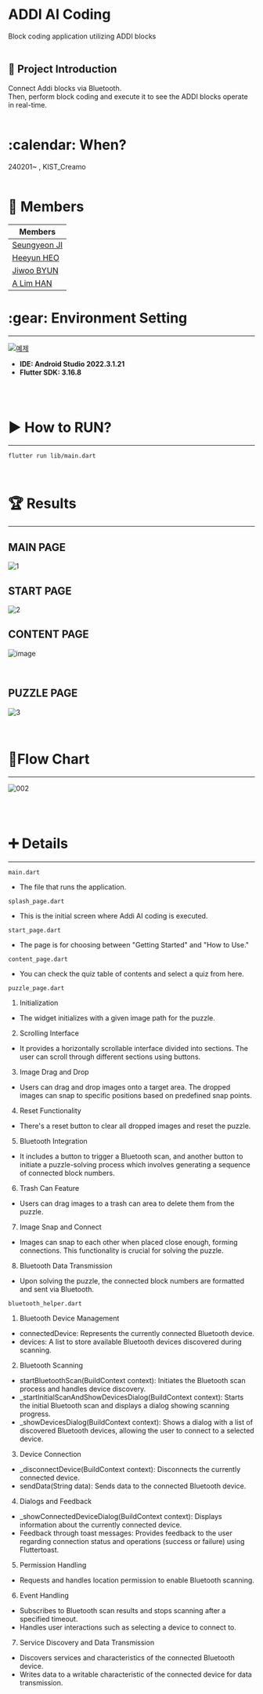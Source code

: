 <h1>ADDI AI Coding </h1>

Block coding application utilizing ADDI blocks
<br/><br/>
<h2> 📱 Project Introduction </h2>

Connect Addi blocks via Bluetooth. <br/>
Then, perform block coding and execute it to see the ADDI blocks operate in real-time.
<br/><br/>
<h1>:calendar: When? </h1>

240201~ , KIST_Creamo
<br/><br/>
<h1>🙂 Members </h1>


|Members|
|------|
|[Seungyeon JI](https://github.com/jisally)|
|[Heeyun HEO](https://github.com/Heeyun0724)|
|[Jiwoo BYUN](https://github.com/dede0827)|
|[A Lim HAN](https://github.com/alimhanhan)|

<h1>:gear: Environment Setting</h1>
<hr/>

[![예제](http://img.youtube.com/vi/usE9IKaogDU/0.jpg)](https://youtu.be/usE9IKaogDU?t=0s)

<ul>
  <li><b>IDE: Android Studio 2022.3.1.21</b></li>
  <li><b>Flutter SDK: 3.16.8</b></li>
</ul>
<br/><br/>
<h1>▶ How to RUN? </h1>
<hr/>

    flutter run lib/main.dart


<br/>
<h1>🏆 Results </h1>
<hr/>

<h2> MAIN PAGE</h2>

![1](https://github.com/multi-sensor/CREAMO_Team_A/assets/83489449/d09c1b2c-32e4-495d-96c2-a585e66614e2)
<br/>
<h2> START PAGE </h2>

![2](https://github.com/multi-sensor/CREAMO_Team_A/assets/90318181/e7abe5fd-a531-423b-9b7d-d7d2cf21bd78)
<br/>
<h2>CONTENT PAGE</h2>

![image](https://github.com/multi-sensor/CREAMO_Team_A/assets/83489449/c19c1d02-67e3-41a3-bf8c-326120d1b541)

<br/>
<h2>PUZZLE PAGE</h2>

![3](https://github.com/multi-sensor/CREAMO_Team_A/assets/90318181/a033b2ec-726b-4f74-8a86-be7c1fac25b4)



<br/>
<h1> 📑Flow Chart </h1>
<hr/>

![002](https://github.com/multi-sensor/CREAMO_Team_A/assets/90318181/62794b7c-946d-42a5-ab11-7297e9e62515)


<br/><br/>
<h1> ➕ Details </h1>
<hr/>

`main.dart`

* The file that runs the application.


`splash_page.dart`

* This is the initial screen where Addi AI coding is executed.


`start_page.dart`

* The page is for choosing between "Getting Started" and "How to Use."


`content_page.dart`

* You can check the quiz table of contents and select a quiz from here.


`puzzle_page.dart`
1. Initialization
- The widget initializes with a given image path for the puzzle.

2. Scrolling Interface
- It provides a horizontally scrollable interface divided into sections. The user can scroll through different sections using buttons.

3. Image Drag and Drop
- Users can drag and drop images onto a target area. The dropped images can snap to specific positions based on predefined snap points.

4. Reset Functionality
- There's a reset button to clear all dropped images and reset the puzzle.

5. Bluetooth Integration
- It includes a button to trigger a Bluetooth scan, and another button to initiate a puzzle-solving process which involves generating a sequence of connected block numbers.

6. Trash Can Feature
- Users can drag images to a trash can area to delete them from the puzzle.

7. Image Snap and Connect
- Images can snap to each other when placed close enough, forming connections. This functionality is crucial for solving the puzzle.

8. Bluetooth Data Transmission
- Upon solving the puzzle, the connected block numbers are formatted and sent via Bluetooth.


`bluetooth_helper.dart`

1. Bluetooth Device Management
- connectedDevice: Represents the currently connected Bluetooth device.
- devices: A list to store available Bluetooth devices discovered during scanning.

2. Bluetooth Scanning
- startBluetoothScan(BuildContext context): Initiates the Bluetooth scan process and handles device discovery.
- _startInitialScanAndShowDevicesDialog(BuildContext context): Starts the initial Bluetooth scan and displays a dialog showing scanning progress.
- _showDevicesDialog(BuildContext context): Shows a dialog with a list of discovered Bluetooth devices, allowing the user to connect to a selected device.

3. Device Connection
- _disconnectDevice(BuildContext context): Disconnects the currently connected device.
- sendData(String data): Sends data to the connected Bluetooth device.

4. Dialogs and Feedback
- _showConnectedDeviceDialog(BuildContext context): Displays information about the currently connected device.
- Feedback through toast messages: Provides feedback to the user regarding connection status and operations (success or failure) using Fluttertoast.

5. Permission Handling
- Requests and handles location permission to enable Bluetooth scanning.

6. Event Handling
- Subscribes to Bluetooth scan results and stops scanning after a specified timeout.
- Handles user interactions such as selecting a device to connect to.

7. Service Discovery and Data Transmission
- Discovers services and characteristics of the connected Bluetooth device.
- Writes data to a writable characteristic of the connected device for data transmission.
